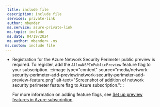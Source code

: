 ```yaml
---
 title: include file
 description: include file
 services: private-link
 author: mbender
 ms.service: azure-private-link
 ms.topic: include
 ms.date: 04/19/2024
 ms.author: mbender> -ms
ms.custom: include file
---
```


- Registration for the Azure Network Security Perimeter public preview is required. To register, add the `AllowNSPInPublicPreview` feature flag to your subscription. 
  :::image type="content" source="media/network-security-perimeter-add-preview/network-security-perimeter-add-preview-feature.png" alt-text="Screenshot of addition of network security perimeter feature flag to Azure subscription.":::
  
  For more information on adding feature flags, see [Set up preview features in Azure subscription](../articles/azure-resource-manager/management/preview-features.md).